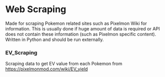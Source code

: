 # Web Scraping
Made for scraping Pokemon related sites such as Pixelmon Wiki for information. This is usually done if huge amount of data is required or API does not contain these information (such as Pixelmon specific content).
<br>
Written in Python and should be run externally.

### EV_Scraping
Scraping data to get EV value from each Pokemon from https://pixelmonmod.com/wiki/EV_yield